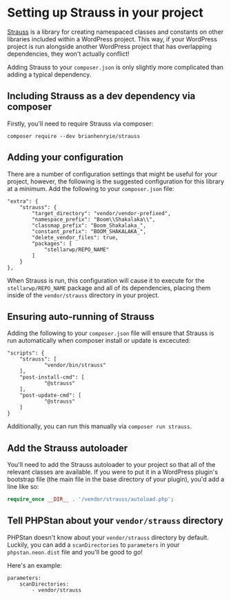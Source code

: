 # Setting up Strauss in your project

[Strauss](https://github.com/BrianHenryIE/strauss) is a library for creating namespaced classes and constants on other libraries included within a WordPress project. This way, if your WordPress project is run alongside another WordPress project that has overlapping dependencies, they won't actually conflict!

Adding Strauss to your `composer.json` is only slightly more complicated than adding a typical dependency.

## Including Strauss as a dev dependency via composer

Firstly, you'll need to require Strauss via composer:

```
composer require --dev brianhenryie/strauss
```

## Adding your configuration

There are a number of configuration settings that might be useful for your project, however, the following is the suggested configuration for this library at a minimum. Add the following to your `composer.json` file:

```
"extra": {
	"strauss": {
		"target_directory": "vendor/vendor-prefixed",
		"namespace_prefix": "Boom\\Shakalaka\\",
		"classmap_prefix": "Boom_Shakalaka_",
		"constant_prefix": "BOOM_SHAKALAKA_",
		"delete_vendor_files": true,
		"packages": [
			"stellarwp/REPO_NAME"
		]
	}
},
```

When Strauss is run, this configuration will cause it to execute for the `stellarwp/REPO_NAME` package and all of its dependencies, placing them inside of the `vendor/strauss` directory in your project.

## Ensuring auto-running of Strauss

Adding the following to your `composer.json` file will ensure that Strauss is run automatically when composer install or update is excecuted:

```
"scripts": {
	"strauss": [
			"vendor/bin/strauss"
	],
	"post-install-cmd": [
			"@strauss"
	],
	"post-update-cmd": [
			"@strauss"
	]
}
```

Additionally, you can run this manually via `composer run strauss`.

## Add the Strauss autoloader

You'll need to add the Strauss autoloader to your project so that all of the relevant classes are available. If you were to put it in a WordPress plugin's bootstrap file (the main file in the base directory of your plugin), you'd add a line like so:

```php
require_once __DIR__ . '/vendor/strauss/autoload.php';
```

## Tell PHPStan about your `vendor/strauss` directory

PHPStan doesn't know about your `vendor/strauss` directory by default. Luckily, you can add a `scanDirectories` to `parameters` in your `phpstan.neon.dist` file and you'll be good to go!

Here's an example:

```
parameters:
	scanDirectories:
		- vendor/strauss
```
